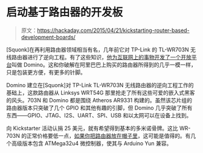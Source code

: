 # 启动基于路由器的开发板

> 原文：<https://hackaday.com/2015/04/21/kickstarting-router-based-development-boards/>

[Squonk]在再利用路由器领域相当有名，几年前它对 TP-Link 的 TL-WR703N 无线路由器进行了逆向工程。有了这些知识，[他为互联网上的事物开发了一个开放平台](https://www.kickstarter.com/projects/706167548/dominoio-an-open-hardware-wifi-platform-for-things)叫做 Domino。这和你破解在阿里巴巴上购买的路由器所得到的几乎一模一样，只是包装更方便，有更多的针脚。

Domino 建立在[Squonk]对 TP-Link TL-WR703N 无线路由器的逆向工程工作的基础上，这款路由器从 Linksys WRT54G 那里抢走了所有这些可爱的嵌入式黑客的风头。703N 和 Domino 都是围绕 Atheros AR9331 构建的。虽然该芯片组的路由器版本只突破了几个 GPIO 和其他有趣的引脚，但 Domino 几乎突破了所有东西——GPIO、JTAG、I2S、UART、SPI、USB 和以太网可以在设备上找到。

向 Kickstarter 活动认捐 25 美元，就有希望得到基本的多米诺骨牌。这比 WR-703N 的正常价格要低一点，[如果你把路由器放在帽子里](http://hackaday.com/2014/08/01/defcon-shenanigans-hack-the-hackaday-hat/)，这可能是值得的。有几个高级版本包含 ATMega32u4 微控制器，使其与 Arduino Yun 兼容。